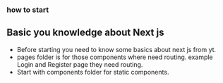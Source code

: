 ### how to start

## Basic you knowledge about Next js

-   Before starting you need to know some basics about next js from yt.
-   pages folder is for those components where need routing. example Login and Register page they need routing.
-   Start with components folder for static components.
